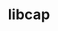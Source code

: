 ---
title: "libcap"
layout: cache
categories: [package, develop]
meta: {"versions": ["2.67"], "compilers": ["gcc@=11.1.0"], "oss": ["ubuntu20.04"], "platforms": ["linux"], "targets": ["x86_64_v3"], "stacks": ["e4s"], "num_specs": 1, "num_specs_by_stack": {"e4s": 1}}
spec_details: [{"hash": "vdpkwq7liiq3qnnsqser5jav7za35gjs", "compiler": "gcc@=11.1.0", "versions": ["2.67"], "os": "ubuntu20.04", "platform": "linux", "target": "x86_64_v3", "variants": ["build_system=makefile"], "stacks": ["e4s"], "size": "-", "tarball": "https://binaries.spack.io/develop/build_cache/linux-ubuntu20.04-x86_64_v3/gcc-11.1.0/libcap-2.67/linux-ubuntu20.04-x86_64_v3-gcc-11.1.0-libcap-2.67-vdpkwq7liiq3qnnsqser5jav7za35gjs.spack"}]
---